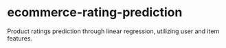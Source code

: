 # ecommerce-rating-prediction
Product ratings prediction through linear regression, utilizing user and item features. 
